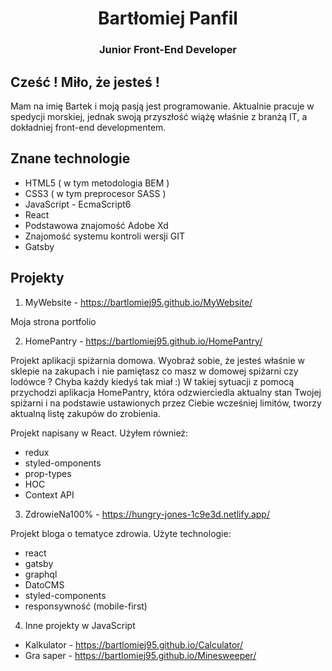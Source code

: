 <h1 align="center"> Bartłomiej Panfil </h1>
<h3 align="center"> Junior Front-End Developer </h3>

## Cześć ! Miło, że jesteś !
Mam na imię Bartek i moją pasją jest programowanie. Aktualnie pracuje w spedycji morskiej, jednak swoją przyszłość wiążę właśnie z branżą IT, a dokładniej front-end developmentem.

## Znane technologie

- HTML5 ( w tym metodologia BEM )
- CSS3 ( w tym preprocesor SASS )
- JavaScript - EcmaScript6 
- React
- Podstawowa znajomość Adobe Xd
- Znajomość systemu kontroli wersji GIT
- Gatsby 

## Projekty 

1. MyWebsite - https://bartlomiej95.github.io/MyWebsite/

Moja strona portfolio 

2. HomePantry - https://bartlomiej95.github.io/HomePantry/ 

Projekt aplikacji spiżarnia domowa. Wyobraź sobie, że jesteś właśnie w sklepie na zakupach i nie pamiętasz co masz w domowej spiżarni czy lodówce ? Chyba każdy kiedyś tak miał :) W takiej sytuacji z pomocą przychodzi aplikacja HomePantry, która odzwierciedla aktualny stan Twojej spiżarni i na podstawie ustawionych przez Ciebie wcześniej limitów, tworzy aktualną listę zakupów do zrobienia. 

Projekt napisany w React. Użyłem również:

- redux
- styled-omponents
- prop-types
- HOC
- Context API

3. ZdrowieNa100% - https://hungry-jones-1c9e3d.netlify.app/

Projekt bloga o tematyce zdrowia. Użyte technologie:

- react
- gatsby
- graphql
- DatoCMS
- styled-components
- responsywność (mobile-first)

4. Inne projekty w JavaScript

- Kalkulator - https://bartlomiej95.github.io/Calculator/
- Gra saper - https://bartlomiej95.github.io/Minesweeper/



<!--
**Bartlomiej95/Bartlomiej95** is a ✨ _special_ ✨ repository because its `README.md` (this file) appears on your GitHub profile.

Here are some ideas to get you started:

- 🔭 I’m currently working on ...
- 🌱 I’m currently learning ...
- 👯 I’m looking to collaborate on ...
- 🤔 I’m looking for help with ...
- 💬 Ask me about ...
- 📫 How to reach me: ...
- 😄 Pronouns: ...
- ⚡ Fun fact: ...
-->
